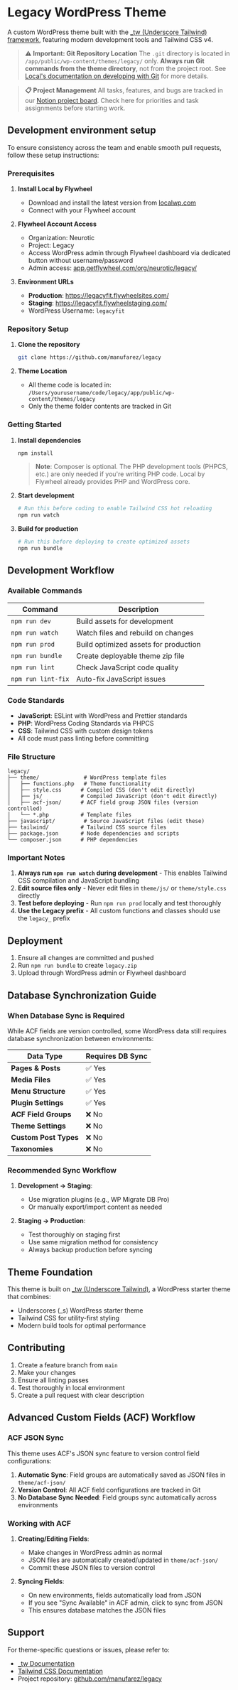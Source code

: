 # Legacy WordPress Theme

A custom WordPress theme built with the [_tw (Underscore Tailwind) framework](https://underscoretw.com/), featuring modern development tools and Tailwind CSS v4.

> **⚠️ Important: Git Repository Location**
> The `.git` directory is located in `/app/public/wp-content/themes/legacy/` only.
> **Always run Git commands from the theme directory**, not from the project root.
> See [Local's documentation on developing with Git](https://localwp.com/help-docs/advanced/developing-with-local-and-github/#creating-a-new-git-repository) for more details.

> **📋 Project Management**
> All tasks, features, and bugs are tracked in our [Notion project board](https://www.notion.so/Legacy-Fit-Web-development-2419225c522d80529ec5d0615dff207d).
> Check here for priorities and task assignments before starting work.

## Development environment setup

To ensure consistency across the team and enable smooth pull requests, follow these setup instructions:

### Prerequisites

1. **Install Local by Flywheel**
   - Download and install the latest version from [localwp.com](https://localwp.com/)
   - Connect with your Flywheel account

2. **Flywheel Account Access**
   - Organization: Neurotic
   - Project: Legacy
   - Access WordPress admin through Flywheel dashboard via dedicated button without username/password
   - Admin access: [app.getflywheel.com/org/neurotic/legacy/](https://app.getflywheel.com/org/neurotic/legacy/)

3. **Environment URLs**
   - **Production**: https://legacyfit.flywheelsites.com/
   - **Staging**: https://legacyfit.flywheelstaging.com/
   - WordPress Username: `legacyfit`

### Repository Setup

1. **Clone the repository**
   ```bash
   git clone https://github.com/manufarez/legacy
   ```

2. **Theme Location**
   - All theme code is located in: `/Users/yourusername/code/legacy/app/public/wp-content/themes/legacy`
   - Only the theme folder contents are tracked in Git

### Getting Started

1. **Install dependencies**
   ```bash
   npm install
   ```

   > **Note**: Composer is optional. The PHP development tools (PHPCS, etc.) are only needed if you're writing PHP code. Local by Flywheel already provides PHP and WordPress core.

2. **Start development**
   ```bash
   # Run this before coding to enable Tailwind CSS hot reloading
   npm run watch
   ```

3. **Build for production**
   ```bash
   # Run this before deploying to create optimized assets
   npm run bundle
   ```

## Development Workflow

### Available Commands

| Command | Description |
|---------|-------------|
| `npm run dev` | Build assets for development |
| `npm run watch` | Watch files and rebuild on changes |
| `npm run prod` | Build optimized assets for production |
| `npm run bundle` | Create deployable theme zip file |
| `npm run lint` | Check JavaScript code quality |
| `npm run lint-fix` | Auto-fix JavaScript issues |

### Code Standards

- **JavaScript**: ESLint with WordPress and Prettier standards
- **PHP**: WordPress Coding Standards via PHPCS
- **CSS**: Tailwind CSS with custom design tokens
- All code must pass linting before committing

### File Structure

```
legacy/
├── theme/              # WordPress template files
│   ├── functions.php   # Theme functionality
│   ├── style.css      # Compiled CSS (don't edit directly)
│   ├── js/            # Compiled JavaScript (don't edit directly)
│   ├── acf-json/      # ACF field group JSON files (version controlled)
│   └── *.php          # Template files
├── javascript/         # Source JavaScript files (edit these)
├── tailwind/          # Tailwind CSS source files
├── package.json       # Node dependencies and scripts
└── composer.json      # PHP dependencies
```

### Important Notes

1. **Always run `npm run watch` during development** - This enables Tailwind CSS compilation and JavaScript bundling
2. **Edit source files only** - Never edit files in `theme/js/` or `theme/style.css` directly
3. **Test before deploying** - Run `npm run prod` locally and test thoroughly
4. **Use the Legacy prefix** - All custom functions and classes should use the `legacy_` prefix

## Deployment

1. Ensure all changes are committed and pushed
2. Run `npm run bundle` to create `legacy.zip`
3. Upload through WordPress admin or Flywheel dashboard

## Database Synchronization Guide

### When Database Sync is Required

While ACF fields are version controlled, some WordPress data still requires database synchronization between environments:

| Data Type | Requires DB Sync |
|-----------|------------------|
| **Pages & Posts** | ✅ Yes |
| **Media Files** | ✅ Yes |
| **Menu Structure** | ✅ Yes |
| **Plugin Settings** | ✅ Yes |
| **ACF Field Groups** | ❌ No |
| **Theme Settings** | ❌ No |
| **Custom Post Types** | ❌ No |
| **Taxonomies** | ❌ No |

### Recommended Sync Workflow

1. **Development → Staging**:
   - Use migration plugins (e.g., WP Migrate DB Pro)
   - Or manually export/import content as needed

2. **Staging → Production**:
   - Test thoroughly on staging first
   - Use same migration method for consistency
   - Always backup production before syncing

## Theme Foundation

This theme is built on [_tw (Underscore Tailwind)](https://underscoretw.com/docs/), a WordPress starter theme that combines:
- Underscores (_s) WordPress starter theme
- Tailwind CSS for utility-first styling
- Modern build tools for optimal performance

## Contributing

1. Create a feature branch from `main`
2. Make your changes
3. Ensure all linting passes
4. Test thoroughly in local environment
5. Create a pull request with clear description

## Advanced Custom Fields (ACF) Workflow

### ACF JSON Sync

This theme uses ACF's JSON sync feature to version control field configurations:

1. **Automatic Sync**: Field groups are automatically saved as JSON files in `theme/acf-json/`
2. **Version Control**: All ACF field configurations are tracked in Git
3. **No Database Sync Needed**: Field groups sync automatically across environments

### Working with ACF

1. **Creating/Editing Fields**:
   - Make changes in WordPress admin as normal
   - JSON files are automatically created/updated in `theme/acf-json/`
   - Commit these JSON files to version control

2. **Syncing Fields**:
   - On new environments, fields automatically load from JSON
   - If you see "Sync Available" in ACF admin, click to sync from JSON
   - This ensures database matches the JSON files

## Support

For theme-specific questions or issues, please refer to:
- [_tw Documentation](https://underscoretw.com/docs/)
- [Tailwind CSS Documentation](https://tailwindcss.com/docs)
- Project repository: [github.com/manufarez/legacy](https://github.com/manufarez/legacy)
